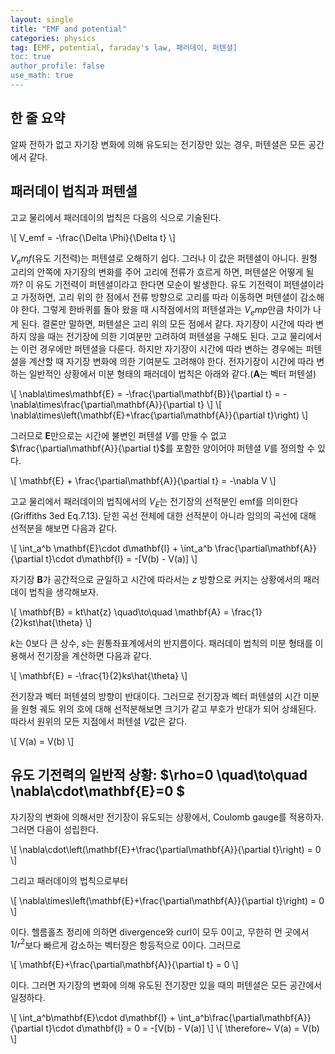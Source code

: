 ```yaml
---
layout: single
title: "EMF and potential"
categories: physics
tag: [EMF, potential, faraday's law, 패러데이, 퍼텐셜]
toc: true
author_profile: false
use_math: true
---
```

## 한 줄 요약
알짜 전하가 없고 자기장 변화에 의해 유도되는 전기장만 있는 경우, 퍼텐셜은 모든 공간에서 같다.

## 패러데이 법칙과 퍼텐셜

고교 물리에서 패러데이의 법칙은 다음의 식으로 기술된다.

\\[ V_emf = -\frac{\Delta \Phi}{\Delta t} \\]

$V_emf$(유도 기전력)는 퍼텐셜로 오해하기 쉽다. 그러나 이 값은 퍼텐셜이 아니다. 원형 고리의 안쪽에 자기장의 변화를 주어 고리에 전류가 흐르게 하면, 퍼텐셜은 어떻게 될까? 이 유도 기전력이 퍼텐셜이라고 한다면 모순이 발생한다. 유도 기전력이 퍼텐셜이라고 가정하면, 고리 위의 한 점에서 전류 방향으로 고리를 따라 이동하면 퍼텐셜이 감소해야 한다. 그렇게 한바퀴를 돌아 왔을 때 시작점에서의 퍼텐셜과는 $V_emp$만큼 차이가 나게 된다. 결론만 말하면, 퍼텐셜은 고리 위의 모든 점에서 같다. 자기장이 시간에 따라 변하지 않을 때는 전기장에 의한 기여분만 고려하여 퍼텐셜을 구해도 된다. 고교 물리에서는 이런 경우에만 퍼텐셜을 다룬다. 하지만 자기장이 시간에 따라 변하는 경우에는 퍼텐셜을 계산할 때 자기장 변화에 의한 기여분도 고려해야 한다.
전자기장이 시간에 따라 변하는 일반적인 상황에서 미분 형태의 패러데이 법칙은 아래와 같다.($\mathbf{A}$는 벡터 퍼텐셜)

\\[ \nabla\times\mathbf{E} = -\frac{\partial\mathbf{B}}{\partial t} = -\nabla\times\frac{\partial\mathbf{A}}{\partial t} \\]
\\[ \nabla\times\left(\mathbf{E}+\frac{\partial\mathbf{A}}{\partial t}\right) \\]

그러므로 $\mathbf{E}$만으로는 시간에 불변인 퍼텐셜 $V$를 만들 수 없고 $\frac{\partial\mathbf{A}}{\partial t}$를 포함한 양이어야 퍼텐셜 $V$를 정의할 수 있다.

\\[ \mathbf{E} + \frac{\partial\mathbf{A}}{\partial t} = -\nabla V \\]

고교 물리에서 패러데이의 법칙에서의 $V_E$는 전기장의 선적분인 emf를 의미한다(Griffiths 3ed Eq.7.13). 닫힌 곡선 전체에 대한 선적분이 아니라 임의의 곡선에 대해 선적분을 해보면 다음과 같다.

\\[ \int_a^b \mathbf{E}\cdot d\mathbf{l} + \int_a^b \frac{\partial\mathbf{A}}{\partial t}\cdot d\mathbf{l} = -[V(b) - V(a)] \\]

자기장 $\mathbf{B}$가 공간적으로 균일하고 시간에 따라서는 $z$ 방향으로 커지는 상황에서의 패러데이 법칙을 생각해보자.

\\[ \mathbf{B} = kt\hat{z} \quad\to\quad \mathbf{A} = \frac{1}{2}kst\hat{\theta} \\]

$k$는 0보다 큰 상수, $s$는 원통좌표계에서의 반지름이다. 패러데이 법칙의 미분 형태를 이용해서 전기장을 계산하면 다음과 같다.

\\[ \mathbf{E} = -\frac{1}{2}ks\hat{\theta} \\]

전기장과 벡터 퍼텐셜의 방향이 반대이다. 그러므로 전기장과 벡터 퍼텐셜의 시간 미분을 원형 궤도 위의 호에 대해 선적분해보면 크기가 같고 부호가 반대가 되어 상쇄된다. 따라서 원위의 모든 지점에서 퍼텐셜 $V$값은 같다.

\\[ V(a) = V(b) \\]

## 유도 기전력의 일반적 상황: $\rho=0 \quad\to\quad \nabla\cdot\mathbf{E}=0 $

자기장의 변화에 의해서만 전기장이 유도되는 상황에서, Coulomb gauge를 적용하자. 그러면 다음이 성립한다.

\\[ \nabla\cdot\left(\mathbf{E}+\frac{\partial\mathbf{A}}{\partial t}\right) = 0 \\]

그리고 패러데이의 법칙으로부터

\\[ \nabla\times\left(\mathbf{E}+\frac{\partial\mathbf{A}}{\partial t}\right) = 0 \\]

이다. 헬름홀츠 정리에 의하면 divergence와 curl이 모두 0이고, 무한히 먼 곳에서 $1/r^2$보다 빠르게 감소하는 벡터장은 항등적으로 0이다. 그러므로

\\[ \mathbf{E}+\frac{\partial\mathbf{A}}{\partial t} = 0 \\]

이다. 그러면 자기장의 변화에 의해 유도된 전기장만 있을 때의 퍼텐셜은 모든 공간에서 일정하다.

\\[ \int_a^b\mathbf{E}\cdot d\mathbf{l} + \int_a^b\frac{\partial\mathbf{A}}{\partial t}\cdot d\mathbf{l} = 0 = -[V(b) - V(a)] \\]
\\[ \therefore~ V(a) = V(b) \\]
